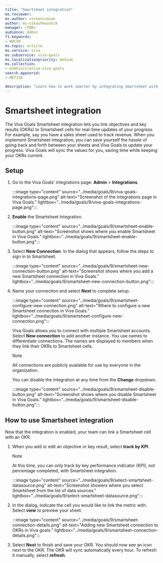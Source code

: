 ```yaml
---
title: "Smartsheet integration"
ms.reviewer: 
ms.author: vsreenivasan
author: ms-vikashkoushik
manager: <TBD>
audience: Admin
f1.keywords:
- NOCSH
ms.topic: article
ms.service: viva
ms.subservice: viva-goals
ms.localizationpriority: medium
ms.collection:  
- m365initiative-viva-goals
search.appverid:
- MET150

description: "Learn how to work smarter by integrating Smartsheet with Viva Goals."
---
```


# Smartsheet integration

The Viva Goals Smartsheet integration lets you link objectives and key results (OKRs) to Smartsheet cells for real-time updates of your progress. For example, say you have a sales sheet used to track revenue. When you  implement Smartsheet integration, you can save yourself the hassle of going back and forth between your sheets and Viva Goals to update your progress. Viva Goals will sync the values for you, saving time while keeping your OKRs current.

## Setup

1. Go to the Viva Goals’ integrations page:  **Admin** > **Integrations**.
    
    :::image type="content" source="../media/goals/9/viva-goals-integrations-page.png" alt-text="Screenshot of the integrations page in Viva Goals." lightbox="../media/goals/9/viva-goals-integrations-page.png":::

2. **Enable** the Smartsheet Integration.
    
    :::image type="content" source="../media/goals/9/smartsheet-enable-button.png" alt-text="Screenshot shows where you enable Smartsheet in Viva Goals." lightbox="../media/goals/9/smartsheet-enable-button.png":::

3. Select **New Connection**. In the dialog that appears, follow the steps to sign in to Smartsheet.
    
    :::image type="content" source="../media/goals/9/smartsheet-new-connection-button.png" alt-text="Screenshot shows where you add a new Smartsheet connection in Viva Goals." lightbox="../media/goals/9/smartsheet-new-connection-button.png":::

4. Name your connection and select **Next** to complete setup.
    
    :::image type="content" source="../media/goals/9/smartsheet-configure-new-connection.png" alt-text="Where to configure a new Smartsheet connection in Viva Goals." lightbox="../media/goals/9/smartsheet-configure-new-connection.png":::

    Viva Goals allows you to connect with multiple Smartsheet accounts. Select **New connection** to add another instance. You use names to differentiate connections. The names are displayed to members when they link their OKRs to Smartsheet cells.

    > [!NOTE]
    > All connections are publicly available for use by everyone in the organization.

    You can disable the integration at any time from the **Change** dropdown.
    
    :::image type="content" source="../media/goals/9/smartsheet-disable-button.png" alt-text="Screenshot shows where you disable Smartsheet in Viva Goals." lightbox="../media/goals/9/smartsheet-disable-button.png":::

## How to use Smartsheet integration

Now that the integration is enabled, your team can link a Smartsheet cell with an OKR.

1. When you add or edit an objective or key result, select **track by KPI**.

    > [!NOTE]
    > At this time, you can only track by key performance indicator (KPI), not percentage completed, with Smartsheet integration.
    
    :::image type="content" source="../media/goals/9/select-smartsheet-datasource.png" alt-text="Screenshot showers where you select Smartsheet from the list of data sources." lightbox="../media/goals/9/select-smartsheet-datasource.png":::

2. In the dialog, indicate the cell you would like to link the metric with. Select **view** to preview your sheet.
    
    :::image type="content" source="../media/goals/9/smartsheet-connection-details.png" alt-text="Adding new Smartsheet connection to OKRs in Viva goals." lightbox="../media/goals/9/smartsheet-connection-details.png":::

3. Select **Next** to finish and save your OKR. You should now see an icon next to the OKR. The OKR will sync automatically every hour. To refresh it manually, select **refresh**.


